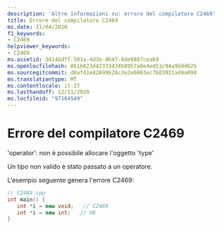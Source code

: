 ```yaml
---
description: 'Altre informazioni su: errore del compilatore C2469'
title: Errore del compilatore C2469
ms.date: 11/04/2016
f1_keywords:
- C2469
helpviewer_keywords:
- C2469
ms.assetid: 3814bdff-581a-4d3e-8b47-8de6887cea69
ms.openlocfilehash: 861b023d4233343458957a0e4ed51c94a9dd4625
ms.sourcegitcommit: d6af41e42699628c3e2e6063ec7b03931a49a098
ms.translationtype: MT
ms.contentlocale: it-IT
ms.lasthandoff: 12/11/2020
ms.locfileid: "97164549"
---
```

# <a name="compiler-error-c2469"></a>Errore del compilatore C2469

'operator': non è possibile allocare l'oggetto 'type'

Un tipo non valido è stato passato a un operatore.

L'esempio seguente genera l'errore C2469:

```cpp
// C2469.cpp
int main() {
   int *i = new void;   // C2469
   int *i = new int;   // OK
}
```
